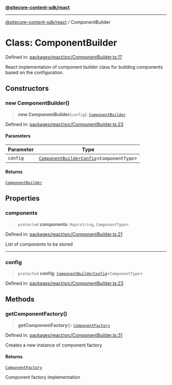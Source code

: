 [**@sitecore-content-sdk/react**](../README.md)

***

[@sitecore-content-sdk/react](../README.md) / ComponentBuilder

# Class: ComponentBuilder

Defined in: [packages/react/src/ComponentBuilder.ts:17](https://github.com/Sitecore/xmc-jss-dev/blob/6619215c196ddf4b0e5218da4ae20a7b80c4f154/packages/react/src/ComponentBuilder.ts#L17)

React implementation of component builder class for building components based on the configuration.

## Constructors

### new ComponentBuilder()

> **new ComponentBuilder**(`config`): [`ComponentBuilder`](ComponentBuilder.md)

Defined in: [packages/react/src/ComponentBuilder.ts:23](https://github.com/Sitecore/xmc-jss-dev/blob/6619215c196ddf4b0e5218da4ae20a7b80c4f154/packages/react/src/ComponentBuilder.ts#L23)

#### Parameters

| Parameter | Type |
| ------ | ------ |
| `config` | [`ComponentBuilderConfig`](../type-aliases/ComponentBuilderConfig.md)\<`ComponentType`\> |

#### Returns

[`ComponentBuilder`](ComponentBuilder.md)

## Properties

### components

> `protected` **components**: `Map`\<`string`, `ComponentType`\>

Defined in: [packages/react/src/ComponentBuilder.ts:21](https://github.com/Sitecore/xmc-jss-dev/blob/6619215c196ddf4b0e5218da4ae20a7b80c4f154/packages/react/src/ComponentBuilder.ts#L21)

List of components to be stored

***

### config

> `protected` **config**: [`ComponentBuilderConfig`](../type-aliases/ComponentBuilderConfig.md)\<`ComponentType`\>

Defined in: [packages/react/src/ComponentBuilder.ts:23](https://github.com/Sitecore/xmc-jss-dev/blob/6619215c196ddf4b0e5218da4ae20a7b80c4f154/packages/react/src/ComponentBuilder.ts#L23)

## Methods

### getComponentFactory()

> **getComponentFactory**(): [`ComponentFactory`](../type-aliases/ComponentFactory.md)

Defined in: [packages/react/src/ComponentBuilder.ts:31](https://github.com/Sitecore/xmc-jss-dev/blob/6619215c196ddf4b0e5218da4ae20a7b80c4f154/packages/react/src/ComponentBuilder.ts#L31)

Creates a new instance of component factory

#### Returns

[`ComponentFactory`](../type-aliases/ComponentFactory.md)

Component factory implementation
